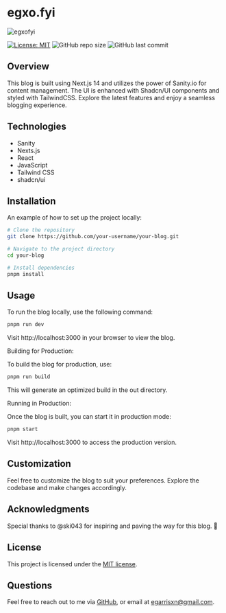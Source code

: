 # egxo.fyi

![egxofyi](https://github.com/user-attachments/assets/073216d5-789f-46e7-82a5-8bdbfff3c375)

[![License: MIT](https://img.shields.io/badge/License-MIT-yellow.svg)](https://opensource.org/licenses/MIT) ![GitHub repo size](https://img.shields.io/github/repo-size/egarrisxn/egxo-fyi) ![GitHub last commit](https://img.shields.io/github/last-commit/egarrisxn/egxo-fyi)

## Overview

This blog is built using Next.js 14 and utilizes the power of Sanity.io for content management. The UI is enhanced with Shadcn/UI components and styled with TailwindCSS. Explore the latest features and enjoy a seamless blogging experience.

## Technologies

- Sanity
- Nexts.js
- React
- JavaScript
- Tailwind CSS
- shadcn/ui

## Installation

An example of how to set up the project locally:

```bash
# Clone the repository
git clone https://github.com/your-username/your-blog.git

# Navigate to the project directory
cd your-blog

# Install dependencies
pnpm install
```

## Usage

To run the blog locally, use the following command:

```bash
pnpm run dev
```

Visit http://localhost:3000 in your browser to view the blog.

Building for Production:

To build the blog for production, use:

```bash
pnpm run build
```

This will generate an optimized build in the out directory.

Running in Production:

Once the blog is built, you can start it in production mode:

```bash
pnpm start
```

Visit http://localhost:3000 to access the production version.

## Customization

Feel free to customize the blog to suit your preferences.
Explore the codebase and make changes accordingly.

## Acknowledgments

Special thanks to @ski043 for inspiring and paving the way for this blog. 🙌

## License

This project is licensed under the [MIT license](https://opensource.org/licenses/MIT).

## Questions

Feel free to reach out to me via [GitHub](https://github.com/EGARRISXN), or email at egarrisxn@gmail.com.
